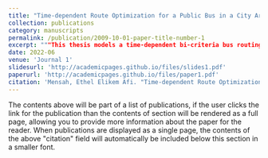 ```yaml
---
title: "Time-dependent Route Optimization for a Public Bus in a City Area"
collection: publications
category: manuscripts
permalink: /publication/2009-10-01-paper-title-number-1
excerpt: """This thesis models a time-dependent bi-criteria bus routing problem (TDBBRP) to find optimal paths for a bus from an origin to a destination in a road network. We set the problem up as a multi-objective integer or binary programming problem and solve it using a weighted sum method. We use the flow speed model to explore the incorporation of time-dependence and varying traffic congestion along arcs in the model. The result is a conflict in minimizing the criteria of distance and time simultaneously and path flexibility for certain start times at the origin. We implemented the TDBBR model on a hypothetical road network. The results are verified using the mathematical definitions of efficient solutions and non-dominated points and are satisfactory."""
date: 2022-06
venue: 'Journal 1'
slidesurl: 'http://academicpages.github.io/files/slides1.pdf'
paperurl: 'http://academicpages.github.io/files/paper1.pdf'
citation: 'Mensah, Ethel Elikem Afi. "Time-dependent Route Optimization for a Public Bus in a City Area." (2022).'
---
```

The contents above will be part of a list of publications, if the user clicks the link for the publication than the contents of section will be rendered as a full page, allowing you to provide more information about the paper for the reader. When publications are displayed as a single page, the contents of the above "citation" field will automatically be included below this section in a smaller font.
